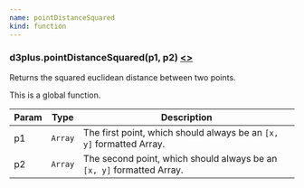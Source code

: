 ```yaml
---
name: pointDistanceSquared
kind: function
---
```


  <a name="pointDistanceSquared"></a>

### d3plus.**pointDistanceSquared**(p1, p2) [<>](https://github.com/d3plus/d3plus-shape/blob/master/src/geom/pointDistanceSquared.js#L1)

Returns the squared euclidean distance between two points.


This is a global function.

| Param | Type | Description |
| --- | --- | --- |
| p1 | <code>Array</code> | The first point, which should always be an `[x, y]` formatted Array. |
| p2 | <code>Array</code> | The second point, which should always be an `[x, y]` formatted Array. |


